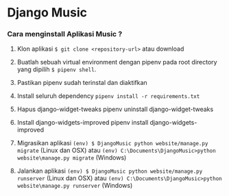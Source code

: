 # Django Music

### Cara menginstall Aplikasi Music ?

1. Klon aplikasi `$ git clone <repository-url>` atau download

2. Buatlah sebuah virtual environment dengan pipenv pada root directory yang dipilih `$ pipenv shell`.

3. Pastikan pipenv sudah terinstal dan diaktifkan

4. Install seluruh dependency  `pipenv install -r requirements.txt`

5. Hapus django-widget-tweaks
pipenv uninstall django-widget-tweaks

6. Install django-widgets-improved
pipenv install django-widgets-improved

7. Migrasikan aplikasi `(env) $ DjangoMusic python website/manage.py migrate` (Linux dan OSX) atau `(env) C:\Documents\DjangoMusic>python website\manage.py migrate` (Windows)

8. Jalankan aplikasi `(env) $ DjangoMusic python website/manage.py runserver` (Linux dan OSX) atau `(env) C:\Documents\DjangoMusic>python website\manage.py runserver` (Windows)
